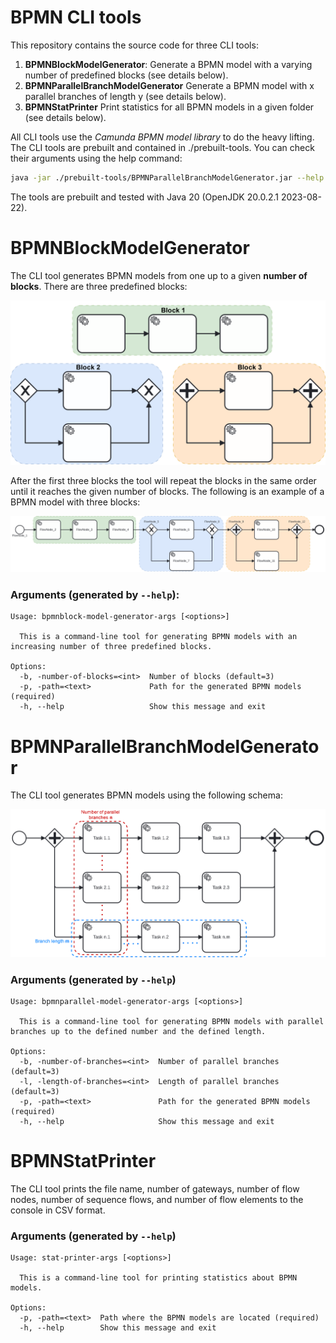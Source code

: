 # BPMN CLI tools

This repository contains the source code for three CLI tools:
1. **BPMNBlockModelGenerator**: Generate a BPMN model with a varying number of predefined blocks (see details below).
2. **BPMNParallelBranchModelGenerator** Generate a BPMN model with x parallel branches of length y (see details below).
3. **BPMNStatPrinter** Print statistics for all BPMN models in a given folder (see details below).

All CLI tools use the _Camunda BPMN model library_ to do the heavy lifting.
The CLI tools are prebuilt and contained in ./prebuilt-tools. You can check their arguments using the help command:

```bash
java -jar ./prebuilt-tools/BPMNParallelBranchModelGenerator.jar --help
```

The tools are prebuilt and tested with Java 20 (OpenJDK 20.0.2.1 2023-08-22).

# BPMNBlockModelGenerator
The CLI tool generates BPMN models from one up to a given **number of blocks**.
There are three predefined blocks:

![Blocks](./documentation/blocks.svg)

After the first three blocks the tool will repeat the blocks in the same order until it reaches the given number of blocks.
The following is an example of a BPMN model with three blocks:

![BPMN model with three blocks](./documentation/three-blocks.svg)

### Arguments (generated by `--help`):
```
Usage: bpmnblock-model-generator-args [<options>]

  This is a command-line tool for generating BPMN models with an increasing number of three predefined blocks.

Options:
  -b, -number-of-blocks=<int>  Number of blocks (default=3)
  -p, -path=<text>             Path for the generated BPMN models (required)
  -h, --help                   Show this message and exit
```

# BPMNParallelBranchModelGenerator

The CLI tool generates BPMN models using the following schema:

![Schema describing the generation](./documentation/parallel.svg)

### Arguments (generated by `--help`)
```cli
Usage: bpmnparallel-model-generator-args [<options>]

  This is a command-line tool for generating BPMN models with parallel branches up to the defined number and the defined length.

Options:
  -b, -number-of-branches=<int>  Number of parallel branches (default=3)
  -l, -length-of-branches=<int>  Length of parallel branches (default=3)
  -p, -path=<text>               Path for the generated BPMN models (required)
  -h, --help                     Show this message and exit
```

# BPMNStatPrinter
The CLI tool prints the file name, number of gateways, number of flow nodes, number of sequence flows, and number of flow elements to the console in CSV format.

### Arguments (generated by `--help`)
```
Usage: stat-printer-args [<options>]

  This is a command-line tool for printing statistics about BPMN models.

Options:
  -p, -path=<text>  Path where the BPMN models are located (required)
  -h, --help        Show this message and exit
```
